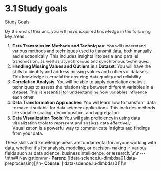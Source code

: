 # 3.1 Study goals

Study Goals

By the end of this unit, you will have acquired knowledge in the following key areas:

1. **Data Transmission Methods and Techniques**: You will understand various methods and techniques used to transmit data, both manually and electronically. This includes insights into serial and parallel transmission, as well as asynchronous and synchronous techniques.
2. **Handling Missing Values and Outliers in a Dataset**: You will have the skills to identify and address missing values and outliers in datasets. This knowledge is crucial for ensuring data quality and reliability.
3. **Correlation Analysis**: You will be able to apply correlation analysis techniques to assess the relationships between different variables in a dataset. This is essential for understanding how variables influence each other.
4. **Data Transformation Approaches**: You will learn how to transform data to make it suitable for data science applications. This includes methods like variable scaling, decomposition, and aggregation.
5. **Data Visualization Tools**: You will gain proficiency in using data visualization tools to represent and analyze data effectively. Visualization is a powerful way to communicate insights and findings from your data.

These skills and knowledge areas are fundamental for anyone working with data, whether it's for analysis, modeling, or decision-making in various fields such as data science, business intelligence, or research.
\n\n---\n\n## Navigation\n\n- **Parent**: [[data-science.iu-dlmbdsa01.data-preprocessing]]\n- **Course**: [[data-science.iu-dlmbdsa01]]\n